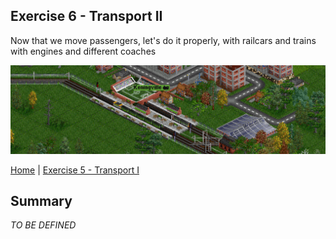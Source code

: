 ## Exercise 6 - Transport II

Now that we move passengers, let's do it properly, with railcars and trains with engines and different coaches

<kbd> <img src="exercise_6_header.png" /> </kbd>

[Home](../README.md) | [Exercise 5 - Transport I](exercise-5.md)

## Summary

_TO BE DEFINED_